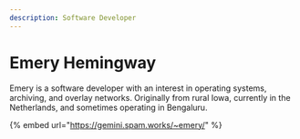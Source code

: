 ```yaml
---
description: Software Developer
---
```


# Emery Hemingway

Emery is a software developer with an interest in operating systems, archiving, and overlay networks. Originally from rural Iowa, currently in the Netherlands, and sometimes operating in Bengaluru.

{% embed url="https://gemini.spam.works/~emery/" %}



